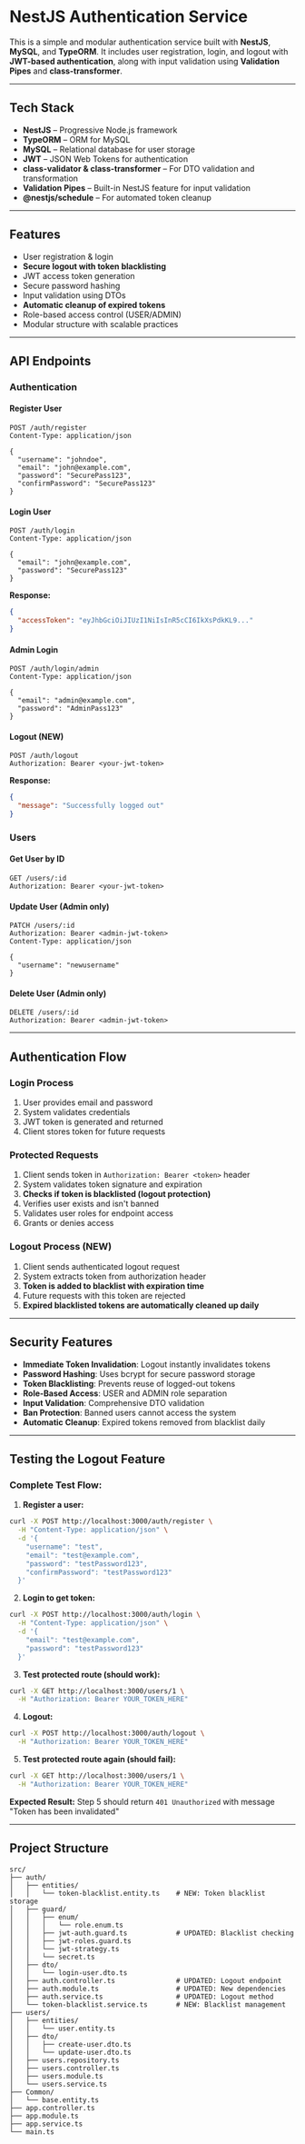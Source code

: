 #  NestJS Authentication Service

This is a simple and modular authentication service built with **NestJS**, **MySQL**, and **TypeORM**. It includes user registration, login, and logout with **JWT-based authentication**, along with input validation using **Validation Pipes** and **class-transformer**.

---

##  Tech Stack

- **NestJS** – Progressive Node.js framework
- **TypeORM** – ORM for MySQL
- **MySQL** – Relational database for user storage
- **JWT** – JSON Web Tokens for authentication
- **class-validator & class-transformer** – For DTO validation and transformation
- **Validation Pipes** – Built-in NestJS feature for input validation
- **@nestjs/schedule** – For automated token cleanup

---

##  Features

- User registration & login
- **Secure logout with token blacklisting**
- JWT access token generation
- Secure password hashing
- Input validation using DTOs
- **Automatic cleanup of expired tokens**
- Role-based access control (USER/ADMIN)
- Modular structure with scalable practices

---

##  API Endpoints

### **Authentication**

#### Register User
```http
POST /auth/register
Content-Type: application/json

{
  "username": "johndoe",
  "email": "john@example.com",
  "password": "SecurePass123",
  "confirmPassword": "SecurePass123"
}
```

#### Login User
```http
POST /auth/login
Content-Type: application/json

{
  "email": "john@example.com",
  "password": "SecurePass123"
}
```

**Response:**
```json
{
  "accessToken": "eyJhbGciOiJIUzI1NiIsInR5cCI6IkXsPdkKL9..."
}
```

#### Admin Login
```http
POST /auth/login/admin
Content-Type: application/json

{
  "email": "admin@example.com",
  "password": "AdminPass123"
}
```

#### **Logout (NEW)**
```http
POST /auth/logout
Authorization: Bearer <your-jwt-token>
```

**Response:**
```json
{
  "message": "Successfully logged out"
}
```

### **Users**

#### Get User by ID
```http
GET /users/:id
Authorization: Bearer <your-jwt-token>
```

#### Update User (Admin only)
```http
PATCH /users/:id
Authorization: Bearer <admin-jwt-token>
Content-Type: application/json

{
  "username": "newusername"
}
```

#### Delete User (Admin only)
```http
DELETE /users/:id
Authorization: Bearer <admin-jwt-token>
```

---

##  Authentication Flow

### **Login Process**
1. User provides email and password
2. System validates credentials
3. JWT token is generated and returned
4. Client stores token for future requests

### **Protected Requests**
1. Client sends token in `Authorization: Bearer <token>` header
2. System validates token signature and expiration
3. **Checks if token is blacklisted (logout protection)**
4. Verifies user exists and isn't banned
5. Validates user roles for endpoint access
6. Grants or denies access

### **Logout Process (NEW)**
1. Client sends authenticated logout request
2. System extracts token from authorization header
3. **Token is added to blacklist with expiration time**
4. Future requests with this token are rejected
5. **Expired blacklisted tokens are automatically cleaned up daily**

---

##  Security Features

- **Immediate Token Invalidation**: Logout instantly invalidates tokens
- **Password Hashing**: Uses bcrypt for secure password storage
- **Token Blacklisting**: Prevents reuse of logged-out tokens
- **Role-Based Access**: USER and ADMIN role separation
- **Input Validation**: Comprehensive DTO validation
- **Ban Protection**: Banned users cannot access the system
- **Automatic Cleanup**: Expired tokens removed from blacklist daily

---

##  Testing the Logout Feature

### **Complete Test Flow:**

1. **Register a user:**
```bash
curl -X POST http://localhost:3000/auth/register \
  -H "Content-Type: application/json" \
  -d '{
    "username": "test",
    "email": "test@example.com",
    "password": "testPassword123",
    "confirmPassword": "testPassword123"
  }'
```

2. **Login to get token:**
```bash
curl -X POST http://localhost:3000/auth/login \
  -H "Content-Type: application/json" \
  -d '{
    "email": "test@example.com",
    "password": "testPassword123"
  }'
```

3. **Test protected route (should work):**
```bash
curl -X GET http://localhost:3000/users/1 \
  -H "Authorization: Bearer YOUR_TOKEN_HERE"
```

4. **Logout:**
```bash
curl -X POST http://localhost:3000/auth/logout \
  -H "Authorization: Bearer YOUR_TOKEN_HERE"
```

5. **Test protected route again (should fail):**
```bash
curl -X GET http://localhost:3000/users/1 \
  -H "Authorization: Bearer YOUR_TOKEN_HERE"
```

**Expected Result:** Step 5 should return `401 Unauthorized` with message "Token has been invalidated"

---

##  Project Structure

```
src/
├── auth/
│   ├── entities/
│   │   └── token-blacklist.entity.ts    # NEW: Token blacklist storage
│   ├── guard/
│   │   ├── enum/
│   │   │   └── role.enum.ts
│   │   ├── jwt-auth.guard.ts            # UPDATED: Blacklist checking
│   │   ├── jwt-roles.guard.ts
│   │   └── jwt-strategy.ts
│   │   └── secret.ts
│   ├── dto/
│   │   └── login-user.dto.ts
│   ├── auth.controller.ts               # UPDATED: Logout endpoint
│   ├── auth.module.ts                   # UPDATED: New dependencies
│   ├── auth.service.ts                  # UPDATED: Logout method
│   └── token-blacklist.service.ts       # NEW: Blacklist management
├── users/
│   ├── entities/
│   │   └── user.entity.ts
│   ├── dto/
│   │   ├── create-user.dto.ts
│   │   └── update-user.dto.ts
│   ├── users.repository.ts
│   ├── users.controller.ts
│   ├── users.module.ts
│   └── users.service.ts
├── Common/
│   └── base.entity.ts
├── app.controller.ts
├── app.module.ts
├── app.service.ts
└── main.ts
```